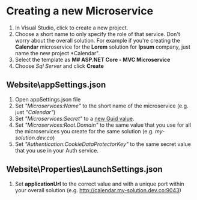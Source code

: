 # Creating a new Microservice
1. In Visual Studio, click to create a new project.
2. Choose a short name to only specify the role of that service. Don't worry about the overall solution. For example if you're creating the **Calendar** microservice for the **Lorem** solution for **Ipsum** company, just name the new project *Calendar".
3. Select the template as **M# ASP.NET Core - MVC Microservice**
4. Choose *Sql Server* and click **Create**

## Website\appSettings.json
1. Open appSettings.json file
2. Set *"Microservices:Name"* to the short name of the microservice (e.g. just *"Calendar"*)
3. Set *"Microservices:Secret"* to a [new Guid value](https://www.guidgenerator.com/online-guid-generator.aspx).
4. Set *"Microservices:Root.Domain"* to the same value that you use for all the microservices you create for the same solution (e.g. *my-solution.dev.co*)
5. Set *"Authentication:CookieDataProtectorKey"* to the same secret value that you use in your Auth service.

## Website\Properties\LaunchSettings.json
1. Set **applicationUrl** to the correct value and with a unique port within your overall solution (e.g. http://calendar.my-solution.dev.co:9043)
